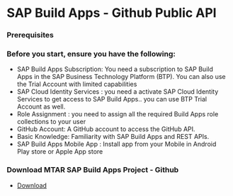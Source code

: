 # SAP Build Apps - Github Public API

### Prerequisites

### Before you start, ensure you have the following:

* SAP Build Apps Subscription: You need a subscription to SAP Build Apps in the SAP Business Technology Platform (BTP). You can also use the Trial Account with limited capabilities
* SAP Cloud Identity Services :  you need a activate SAP Cloud Identity Services to get access to SAP Build Apps.. you can use BTP Trial Account as well.
* Role Assignment : you need to assign all the required Build Apps role collections to your user
* GitHub Account: A GitHub account to access the GitHub API.
* Basic Knowledge: Familiarity with SAP Build Apps and REST APIs.
* SAP Build Apps Mobile App : Install app from your Mobile in Android Play store or Apple App store


### Download MTAR SAP Build Apps Project - Github
* [Download](https://github.com/yogananda-muthaiah/SAPBuildApps-GithubAPI/blob/main/deploy/GitHub.mtar)
